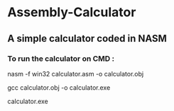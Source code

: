 # Assembly-Calculator
## A simple calculator coded in NASM

### To run the calculator on CMD :

nasm -f win32 calculator.asm -o calculator.obj

gcc calculator.obj -o calculator.exe

calculator.exe
